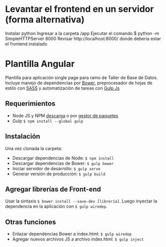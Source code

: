 Levantar el frontend en un servidor (forma alternativa)
================================
Instalar python
Ingresar a la carpeta /app
Ejecutar el comando 
	$ python -m SimpleHTTPServer 8000
Revisar	 http://localhost:8000/ donde deberia estar el frontend instalado



Plantilla Angular
=================

Plantilla para aplicación single page para ramo de Taller de Base de Datos.
Incluye manejo de dependencias por [Bower](http://bower.io/), preprocesador de hojas de estilo con [SASS](http://sass-lang.com/) y automatización de tareas con [Gulp Js](http://gulpjs.com/)

Requerimientos
--------------

* Node JS y NPM [descarga](https://nodejs.org/en/download/) o por [gestor de paquetes](https://nodejs.org/en/download/package-manager/)
* Gulp `$ npm install --global gulp`

Instalación
-----------

Una vez clonada la carpeta:
* Descargar dependencias de Node: `$ npm install`
* Descargar dependencias de Bower: `$ gulp bower`
* Iniciar servidor de desarrollo: `$ gulp serve`
* Generar versión de producción: `$ gulp build`

Agregar librerías de Front-end
---------------------------------
Usar la sintaxis `$ bower install --save-dev [librería]`. Luego inyectar la dependencia en la aplicación con `$ gulp wiredep`.

Otras funciones
---------------
* Enlazar dependencias Bower a index.html: `$ gulp wiredep`
* Agregar nuevos archivos JS a archivo index.html: `$ gulp inject`

